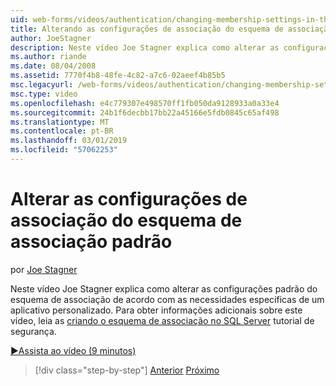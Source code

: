 ```yaml
---
uid: web-forms/videos/authentication/changing-membership-settings-in-the-default-membership-schema
title: Alterando as configurações de associação do esquema de associação padrão | Microsoft Docs
author: JoeStagner
description: Neste vídeo Joe Stagner explica como alterar as configurações padrão do esquema de associação de acordo com as necessidades específicas de um aplicativo personalizado. Para...
ms.author: riande
ms.date: 08/04/2008
ms.assetid: 7770f4b8-48fe-4c82-a7c6-02aeef4b85b5
msc.legacyurl: /web-forms/videos/authentication/changing-membership-settings-in-the-default-membership-schema
msc.type: video
ms.openlocfilehash: e4c779307e498570ff1fb050da9128933a0a33e4
ms.sourcegitcommit: 24b1f6decbb17bb22a45166e5fdb0845c65af498
ms.translationtype: MT
ms.contentlocale: pt-BR
ms.lasthandoff: 03/01/2019
ms.locfileid: "57062253"
---
```

<a name="changing-membership-settings-in-the-default-membership-schema"></a>Alterar as configurações de associação do esquema de associação padrão
====================
por [Joe Stagner](https://github.com/JoeStagner)

Neste vídeo Joe Stagner explica como alterar as configurações padrão do esquema de associação de acordo com as necessidades específicas de um aplicativo personalizado. Para obter informações adicionais sobre este vídeo, leia as [criando o esquema de associação no SQL Server](../../overview/older-versions-security/membership/creating-the-membership-schema-in-sql-server-vb.md) tutorial de segurança.

[&#9654;Assista ao vídeo (9 minutos)](https://channel9.msdn.com/Blogs/ASP-NET-Site-Videos/changing-membership-settings-in-the-default-membership-schema)

> [!div class="step-by-step"]
> [Anterior](configuring-sql-to-work-with-membership-schemas.md)
> [Próximo](creating-user-accounts-with-the-create-user-wizard.md)
